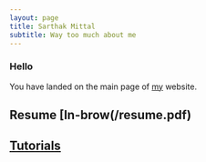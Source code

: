 ```yaml
---
layout: page
title: Sarthak Mittal
subtitle: Way too much about me
---
```


### Hello
You have landed on the main page of [my](/aboutme) website.

## Resume [In-brow(/resume.pdf)
## [Tutorials](/tuts)